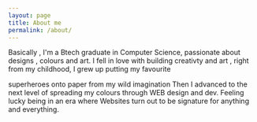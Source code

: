 ```yaml
---
layout: page
title: About me
permalink: /about/
---
```


<p>Basically , I'm a Btech graduate in Computer Science, passionate about designs , colours and art. I fell in love with building creativty and art , right from my childhood, I grew up putting my favourite</p>
<p>
superheroes onto paper from my wild imagination
Then I advanced to the next level of spreading my colours through WEB design and dev. Feeling lucky being in an era where Websites turn out to be signature for anything and everything.</p>
